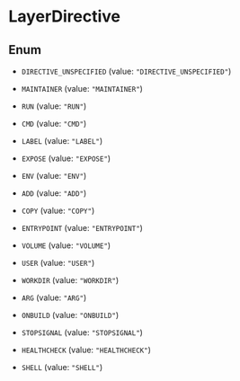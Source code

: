 
# LayerDirective

## Enum


* `DIRECTIVE_UNSPECIFIED` (value: `"DIRECTIVE_UNSPECIFIED"`)

* `MAINTAINER` (value: `"MAINTAINER"`)

* `RUN` (value: `"RUN"`)

* `CMD` (value: `"CMD"`)

* `LABEL` (value: `"LABEL"`)

* `EXPOSE` (value: `"EXPOSE"`)

* `ENV` (value: `"ENV"`)

* `ADD` (value: `"ADD"`)

* `COPY` (value: `"COPY"`)

* `ENTRYPOINT` (value: `"ENTRYPOINT"`)

* `VOLUME` (value: `"VOLUME"`)

* `USER` (value: `"USER"`)

* `WORKDIR` (value: `"WORKDIR"`)

* `ARG` (value: `"ARG"`)

* `ONBUILD` (value: `"ONBUILD"`)

* `STOPSIGNAL` (value: `"STOPSIGNAL"`)

* `HEALTHCHECK` (value: `"HEALTHCHECK"`)

* `SHELL` (value: `"SHELL"`)




